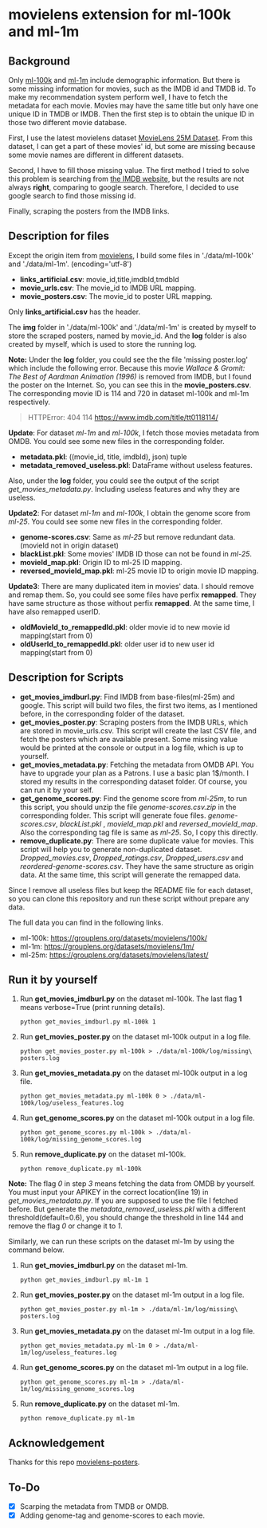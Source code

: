 # movielens extension for ml-100k and  ml-1m

## Background

Only [ml-100k](https://grouplens.org/datasets/movielens/100k/)  and [ml-1m](https://grouplens.org/datasets/movielens/1m/) include demographic information. But there is some missing information for movies, such as the IMDB id and TMDB id. To make my recommendation system perform well, I have to fetch the metadata for each movie. Movies may have the same title but only have one unique ID in TMDB or IMDB. Then the first step is to obtain the unique ID in those two different movie database.

First, I use the latest movielens dataset [MovieLens 25M Dataset](https://grouplens.org/datasets/movielens/latest/). From this dataset, I can get a part of these movies' id, but some are missing because some movie names are different in different datasets.

Second, I have to fill those missing value. The first method I tried to solve this problem is searching from [the IMDB website](https://www.imdb.com/), but the results are not always **right**, comparing to google search. Therefore, I decided to use google search to find those missing id.

Finally, scraping the posters from the IMDB links.


## Description for files

Except the origin item from [movielens](https://grouplens.org/datasets/movielens/), I build some files in './data/ml-100k' and './data/ml-1m'. (encoding='utf-8')

- **links_artificial.csv**: movie_id,title,imdbId,tmdbId
- **movie_urls.csv**: The movie_id to IMDB URL mapping.
- **movie_posters.csv**: The movie_id to poster URL mapping.

Only **links_artificial.csv** has the header.

The **img** folder in './data/ml-100k' and './data/ml-1m' is created by myself to store the scraped posters, named by movie_id. And the **log** folder is also created by myself, which is used to store the running log.

**Note:** Under the **log** folder, you could see the the file 'missing poster.log' which include the following error. Because this movie *Wallace & Gromit: The Best of Aardman Animation (1996)* is removed from IMDB, but I found the poster on the Internet. So, you can see this in the **movie_posters.csv**. The corresponding movie ID is 114 and 720 in dataset ml-100k and ml-1m respectively.

> HTTPError: 404 114 https://www.imdb.com/title/tt0118114/

**Update**: For dataset *ml-1m* and *ml-100k*, I fetch those movies metadata from OMDB. You could see some new files in the corresponding folder.

- **metadata.pkl**: ((movie_id, title, imdbId), json) tuple
- **metadata_removed_useless.pkl**: DataFrame without useless features.

Also, under the **log** folder, you could see the output of the script *get_movies_metadata.py*. Including useless features and why they are useless.

**Update2**: For dataset *ml-1m* and *ml-100k*, I obtain the genome score from *ml-25*. You could see some new files in the corresponding folder.

- **genome-scores.csv**: Same as *ml-25* but remove redundant data. (movieId not in origin dataset)
- **blackList.pkl**: Some movies' IMDB ID those can not be found in *ml-25*.
- **movieId_map.pkl**: Origin ID to ml-25 ID mapping.
- **reversed_movieId_map.pkl**: ml-25 movie ID to origin movie ID mapping.

**Update3**: There are many duplicated item in movies' data. I should remove and remap them. So, you could see some files have perfix **remapped**. They have same structure as those without perfix **remapped**. At the same time, I have also remapped userID. 

- **oldMovieId_to_remappedId.pkl**: older movie id to new movie id mapping(start from 0)
- **oldUserId_to_remappedId.pkl**: older user id to new user id mapping(start from 0)


## Description for Scripts

- **get_movies_imdburl.py**: Find IMDB from base-files(ml-25m) and google. This script will build two files, the first two items, as I mentioned before, in the corresponding folder of the dataset.
- **get_movies_poster.py**: Scraping posters from the IMDB URLs, which are stored in movie_urls.csv. This script will create the last CSV file, and fetch the posters which are available present. Some missing value would be printed at the console or output in a log file, which is up to yourself.
- **get_movies_metadata.py**: Fetching the metadata from OMDB API. You have to upgrade your plan as a Patrons. I use a basic plan 1$/month. I stored my results in the corresponding dataset folder. Of course, you can run it by your self.
- **get_genome_scores.py**: Find the genome score from *ml-25m*, to run this script, you should unzip the file *genome-scores.csv.zip* in the corresponding folder. This script will generate foue files. *genome-scores.csv*, *blackList.pkl* , *movieId_map.pkl* and *reversed_movieId_map*. Also the corresponding tag file is same as *ml-25*. So, I copy this directly.
- **remove_duplicate.py**: There are some duplicate value for movies. This script will help you to generate non-duplicated dataset. *Dropped_movies.csv*, *Dropped_ratings.csv*, *Dropped_users.csv* and *reordered-genome-scores.csv*. They have the same structure as origin data. At the same time, this script will generate the remapped data.

Since I remove all useless files but keep the README file for each dataset, so you can clone this repository and run these script without prepare any data.

The full data you can find in the following links.

- ml-100k: https://grouplens.org/datasets/movielens/100k/
- ml-1m: https://grouplens.org/datasets/movielens/1m/
- ml-25m: https://grouplens.org/datasets/movielens/latest/

## Run it by yourself

1. Run **get_movies_imdburl.py** on the dataset ml-100k. The last flag **1** means verbose=True (print running details).
    ```shell
    python get_movies_imdburl.py ml-100k 1
    ```
2. Run **get_movies_poster.py** on the dataset ml-100k output in a log file.
    ```shell
    python get_movies_poster.py ml-100k > ./data/ml-100k/log/missing\ posters.log 
    ```
3. Run **get_movies_metadata.py** on the dataset ml-100k output in a log file.
    ```shell
    python get_movies_metadata.py ml-100k 0 > ./data/ml-100k/log/useless_features.log
    ```
4. Run **get_genome_scores.py** on the dataset ml-100k output in a log file.
    ```shell
    python get_genome_scores.py ml-100k > ./data/ml-100k/log/missing_genome_scores.log
    ```
5. Run **remove_duplicate.py** on the dataset ml-100k.
    ```shell
    python remove_duplicate.py ml-100k
    ```
**Note:** The flag *0* in step *3* means fetching the data from OMDB by yourself. You must input your APIKEY in the correct location(line 19) in *get_movies_metadata.py*. If you are supposed to use the file I fetched before. But generate the *metadata_removed_useless.pkl* with a different threshold(default=0.6), you should change the threshold in line 144 and remove the flag *0* or change it to *1*.

Similarly, we can run these scripts on the dataset ml-1m by using the command below.

1. Run **get_movies_imdburl.py** on the dataset ml-1m.
    ```shell
    python get_movies_imdburl.py ml-1m 1
    ```
2. Run **get_movies_poster.py** on the dataset ml-1m output in a log file.
    ```shell
    python get_movies_poster.py ml-1m > ./data/ml-1m/log/missing\ posters.log 
    ```
3. Run **get_movies_metadata.py** on the dataset ml-1m output in a log file.
    ```shell
    python get_movies_metadata.py ml-1m 0 > ./data/ml-1m/log/useless_features.log
    ```
4. Run **get_genome_scores.py** on the dataset ml-1m output in a log file.
    ```shell
    python get_genome_scores.py ml-1m > ./data/ml-1m/log/missing_genome_scores.log
    ```
5. Run **remove_duplicate.py** on the dataset ml-1m.
    ```shell
    python remove_duplicate.py ml-1m
    ```

## Acknowledgement

Thanks for this repo [movielens-posters](https://github.com/babu-thomas/movielens-posters).

## To-Do

- [x] Scarping the metadata from TMDB or OMDB.
- [x] Adding genome-tag and genome-scores to each movie.